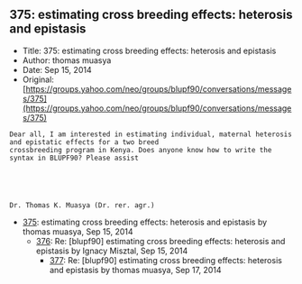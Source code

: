 ## 375: estimating cross breeding effects: heterosis and epistasis

- Title: 375: estimating cross breeding effects: heterosis and epistasis
- Author: thomas muasya
- Date: Sep 15, 2014
- Original: [https://groups.yahoo.com/neo/groups/blupf90/conversations/messages/375](https://groups.yahoo.com/neo/groups/blupf90/conversations/messages/375)

```
Dear all, I am interested in estimating individual, maternal heterosis and epistatic effects for a two breed
crossbreeding program in Kenya. Does anyone know how to write the syntax in BLUPF90? Please assist


 


Dr. Thomas K. Muasya (Dr. rer. agr.) 
```

- [375](0375.md): estimating cross breeding effects: heterosis and epistasis by thomas muasya, Sep 15, 2014
    - [376](0376.md): Re: [blupf90] estimating cross breeding effects: heterosis and epistasis by Ignacy Misztal, Sep 15, 2014
        - [377](0377.md): Re: [blupf90] estimating cross breeding effects: heterosis and epistasis by thomas muasya, Sep 17, 2014
